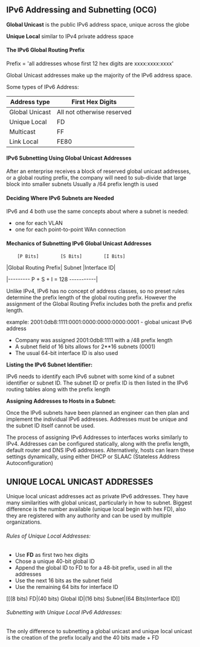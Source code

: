 ## IPv6 Addressing and Subnetting (OCG)

**Global Unicast** is the public IPv6 address space, unique across the globe

**Unique Local** similar to IPv4 private address space

#### The IPv6 Global Routing Prefix

Prefix = 'all addresses whose first 12 hex digits are xxxx:xxxx:xxxx'

Global Unicast addresses make up the majority of the IPv6 address space. 

Some types of IPv6 Address:

|Address type     |    First Hex Digits       |
|-----------------|---------------------------|
|Global Unicast   | All not otherwise reserved|
|Unique Local     | FD                        |
|Multicast        | FF                        |
|Link Local       | FE80                      |


#### IPv6 Subnetting Using Global Unicast Addresses

After an enterprise receives a block of reserved global unicast addresses, or a global routing prefix, the company will need to sub-divide that large block into smaller subnets
Usually a /64 prefix length is used

#### Deciding Where IPv6 Subnets are Needed

IPv6 and 4 both use the same concepts about where a subnet is needed:
- one for each VLAN
- one for each point-to-point WAn connection

#### Mechanics of Subnetting IPv6 Global Unicast Addresses

        [P Bits]        [S Bits]        [I Bits]
|Global Routing Prefix|    Subnet      |Interface ID|

|--------- P + S + I = 128 -----------|

Unlike IPv4, IPv6 has no concept of address classes, so no preset rules determine the prefix length of the global routing prefix. However the assignment of the Global Routing Prefix includes both the prefix and prefix length. 

example: 
2001:0db8:1111:0001:0000:0000:0000:0001 - global unicast IPv6 address

* Company was assigned 2001:0db8:1111 with a /48 prefix length
* A subnet field of 16 bits allows for 2**16 subnets (0001)
* The usual 64-bit interface ID is also used

**Listing the IPv6 Subnet Identifier:**

IPv6 needs to identify each IPv6 subnet with some kind of a subnet identifier or subnet ID. The subnet ID or prefix ID is then listed in the IPv6 routing tables along with the prefix length

**Assigning Addresses to Hosts in a Subnet:**

Once the IPv6 subnets have been planned an engineer can then plan and implement the individual IPv6 addresses. Addresses must be unique and the subnet ID itself cannot be used.

The process of assigning IPv6 Addresses to interfaces works similarly to IPv4. Addresses can be configured statically, along with the prefix length, default router and DNS IPv6 addresses. Alternatively, hosts can learn these settings dynamically, using either DHCP or SLAAC (Stateless Address Autoconfiguration)


## UNIQUE LOCAL UNICAST ADDRESSES

Unique local unicast addresses act as private IPv6 addresses. They have many similarities with global unicast, particularly in how to subnet. Biggest difference is the number available (unique local begin with hex FD), also they are registered with any authority and can be used by multiple organizations.

###### Rules of Unique Local Addresses:

* Use **FD** as first two hex digits
* Chose a unique 40-bit global ID
* Append the global ID to FD to for a 48-bit prefix, used in all the addresses
* Use the next 16 bits as the subnet field
* Use the remaining 64 bits for interface ID

[[(8 bits) FD|(40 bits) Global ID|(16 bits) Subnet|(64 Bits)Interface ID]]

###### Subnetting with Unique Local IPv6 Addresses:

The only difference to subnetting a global unicast and unique local unicast is the creation of the prefix locally and the 40 bits made + FD



